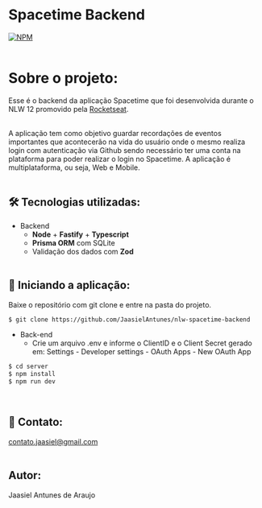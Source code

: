 # Spacetime Backend <br>
[![NPM](https://img.shields.io/npm/l/react)](https://github.com/JaasielAntunes/nlw-spacetime-server/blob/main/LICENSE)
<br> <br>

# Sobre o projeto:
Esse é o backend da aplicação Spacetime que foi desenvolvida durante o NLW 12 promovido pela [Rocketseat](https://rocketseat.com.br "Site da Rocketseat").
<br> <br>

A aplicação tem como objetivo guardar recordações de eventos importantes que acontecerão na vida do usuário onde o mesmo realiza login com autenticação via Github
sendo necessário ter uma conta na plataforma para poder realizar o login no Spacetime. A aplicação é multiplataforma, ou seja, Web e Mobile.
<br> <br>

## :hammer_and_wrench: Tecnologias utilizadas:
* Backend
  * __Node__ + __Fastify__ + __Typescript__
  * __Prisma ORM__ com SQLite
  * Validação dos dados com __Zod__
<br> <br>

## :car: Iniciando a aplicação:
Baixe o repositório com git clone e entre na pasta do projeto.
```bash
$ git clone https://github.com/JaasielAntunes/nlw-spacetime-backend
```
* Back-end
  * Crie um arquivo .env e informe o ClientID e o Client Secret gerado em: Settings - Developer settings - OAuth Apps - New OAuth App
```bash
$ cd server
$ npm install
$ npm run dev
```
<br>

## :email: Contato:
contato.jaasiel@gmail.com
<br> <br>

## Autor:
Jaasiel Antunes de Araujo
